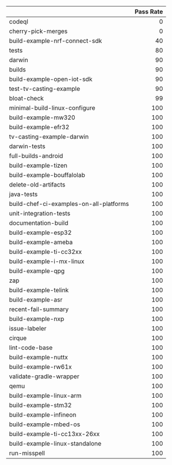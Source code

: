 |                                         |   Pass Rate |
|:----------------------------------------|------------:|
| codeql                                  |           0 |
| cherry-pick-merges                      |           0 |
| build-example-nrf-connect-sdk           |          40 |
| tests                                   |          80 |
| darwin                                  |          90 |
| builds                                  |          90 |
| build-example-open-iot-sdk              |          90 |
| test-tv-casting-example                 |          90 |
| bloat-check                             |          99 |
| minimal-build-linux-configure           |         100 |
| build-example-mw320                     |         100 |
| build-example-efr32                     |         100 |
| tv-casting-example-darwin               |         100 |
| darwin-tests                            |         100 |
| full-builds-android                     |         100 |
| build-example-tizen                     |         100 |
| build-example-bouffalolab               |         100 |
| delete-old-artifacts                    |         100 |
| java-tests                              |         100 |
| build-chef-ci-examples-on-all-platforms |         100 |
| unit-integration-tests                  |         100 |
| documentation-build                     |         100 |
| build-example-esp32                     |         100 |
| build-example-ameba                     |         100 |
| build-example-ti-cc32xx                 |         100 |
| build-example-i-mx-linux                |         100 |
| build-example-qpg                       |         100 |
| zap                                     |         100 |
| build-example-telink                    |         100 |
| build-example-asr                       |         100 |
| recent-fail-summary                     |         100 |
| build-example-nxp                       |         100 |
| issue-labeler                           |         100 |
| cirque                                  |         100 |
| lint-code-base                          |         100 |
| build-example-nuttx                     |         100 |
| build-example-rw61x                     |         100 |
| validate-gradle-wrapper                 |         100 |
| qemu                                    |         100 |
| build-example-linux-arm                 |         100 |
| build-example-stm32                     |         100 |
| build-example-infineon                  |         100 |
| build-example-mbed-os                   |         100 |
| build-example-ti-cc13xx-26xx            |         100 |
| build-example-linux-standalone          |         100 |
| run-misspell                            |         100 |